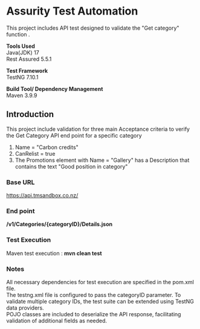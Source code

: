 # Assurity Test Automation

This project includes API test designed to validate the "Get category" function . </br>

**Tools Used**</br>
Java(JDK) 17 </br>
Rest Assured 5.5.1 </br>

**Test Framework** </br>
TestNG 7.10.1 </br>

**Build Tool/ Dependency Management** </br>
Maven 3.9.9 </br>

## Introduction
This project include validation for three main Acceptance criteria to verify the Get Category API end point for a specific category
1. Name = "Carbon credits"
2. CanRelist = true
3. The Promotions element with Name = "Gallery" has a Description that contains the text "Good position in category"

### Base URL
https://api.tmsandbox.co.nz/
### End point
**/v1/Categories/{categoryID}/Details.json**

### Test Execution
Maven test execution : **mvn clean test**

### Notes
All necessary dependencies for test execution are specified in the pom.xml file. </br>
The testng.xml file is configured to pass the categoryID parameter. To validate multiple category IDs, the test suite can be extended using TestNG data providers.</br>
POJO classes are included to deserialize the API response, facilitating validation of additional fields as needed.

